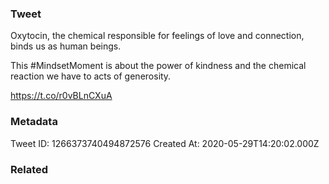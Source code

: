 ### Tweet
Oxytocin, the chemical responsible for feelings of love and connection, binds us as human beings. 

This #MindsetMoment is about the power of kindness and the chemical reaction we have to acts of generosity.

https://t.co/r0vBLnCXuA

### Metadata
Tweet ID: 1266373740494872576
Created At: 2020-05-29T14:20:02.000Z

### Related

